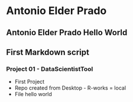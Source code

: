 Antonio Elder Prado
===================
Antonio Elder Prado Hello World
-------------------------------

## First Markdown script
### Project 01 - DataScientistTool
* First Project
* Repo created from Desktop - R-works = local
* File hello world
